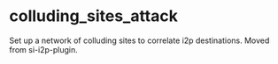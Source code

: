 # colluding_sites_attack
Set up a network of colluding sites to correlate i2p destinations. Moved from si-i2p-plugin.
